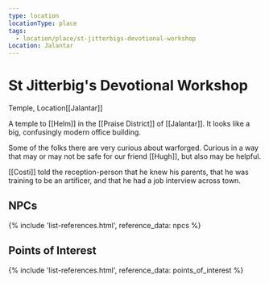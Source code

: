 ```yaml
---
type: location
locationType: place
tags:
  - location/place/st-jitterbigs-devotional-workshop
Location: Jalantar
---
```


# St Jitterbig's Devotional Workshop
Temple, <span class="dataview inline-field"><span class="inline-field-key">Location</span><span class="inline-field-value">[[Jalantar]]</span></span>

A temple to [[Helm]] in the [[Praise District]] of [[Jalantar]]. It looks like a big, confusingly modern office building.

Some of the folks there are very curious about warforged. Curious in a way that may or may not be safe for our friend [[Hugh]], but also may be helpful. 

[[Costi]] told the reception-person that he knew his parents, that he was training to be an artificer, and that he had a job interview across town.


## NPCs
{% include 'list-references.html', reference_data: npcs %}

## Points of Interest
{% include 'list-references.html', reference_data: points_of_interest %}
